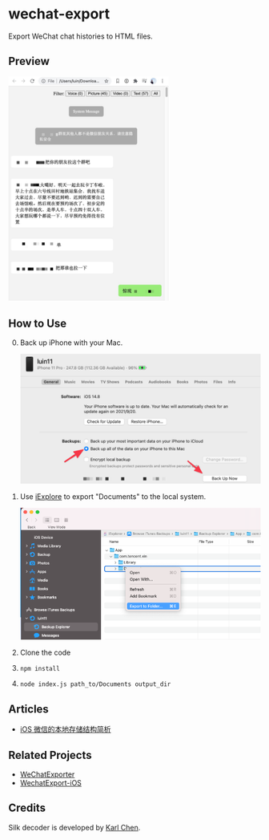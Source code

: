 # wechat-export

Export WeChat chat histories to HTML files.

## Preview

<img src="./assets/preview.jpeg" width="320" />

## How to Use

0. Back up iPhone with your Mac.

    <img src="./assets/backup.png" width="500" />

0. Use [iExplore](https://macroplant.com/iexplorer) to export "Documents" to the local system.

    <img src="./assets/iexplore.png" width="500" />

0. Clone the code
0. `npm install`
0. `node index.js path_to/Documents output_dir`

## Articles

* [iOS 微信的本地存储结构简析](https://zhuanlan.zhihu.com/p/22474033)

## Related Projects

* [WeChatExporter](https://github.com/tsycnh/WeChatExporter)
* [WechatExport-iOS](https://github.com/stomakun/WechatExport-iOS)

## Credits

Silk decoder is developed by [Karl Chen](https://github.com/kn007/silk-v3-decoder).
